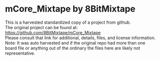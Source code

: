 
# mCore_Mixtape by 8BitMixtape  
This is a harvested standardized copy of a project from github.  
The original project can be found at:  
https://github.com/8BitMixtape/mCore_Mixtape  
Please consult that link for additional, details, files, and license information.  
Note: It was auto harvested and if the original repo had more than one board file or anything out of the ordinary the files here are likely not representative.  
    